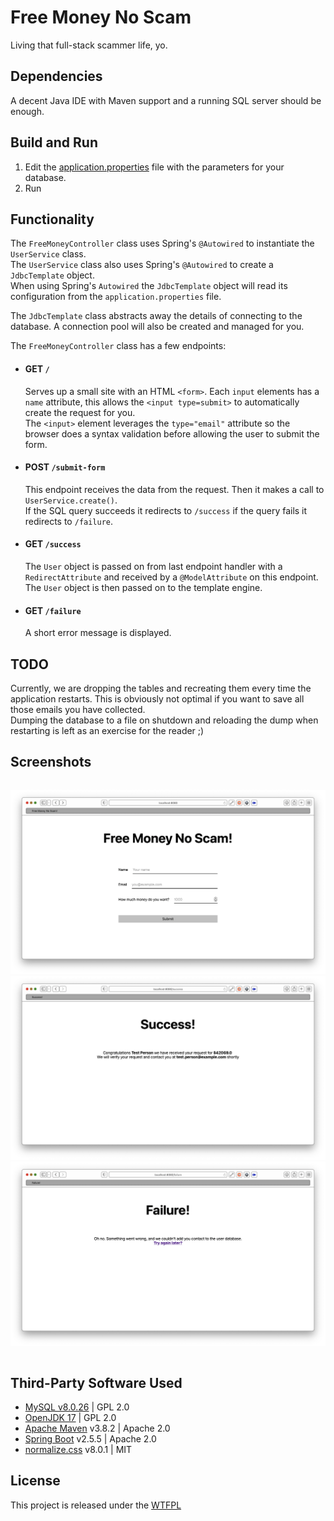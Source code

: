 # Free Money No Scam
Living that full-stack scammer life, yo.

## Dependencies
A decent Java IDE with Maven support and a running SQL server should be enough.

## Build and Run
  1. Edit the [application.properties](src/main/resources/application.properties) file with the parameters for your database.
  2. Run

## Functionality
The `FreeMoneyController` class uses Spring's `@Autowired` to instantiate the `UserService` class.  
The `UserService` class also uses Spring's `@Autowired` to create a `JdbcTemplate` object.  
When using Spring's `Autowired` the `JdbcTemplate` object will read its configuration from the `application.properties` file.  

The `JdbcTemplate` class abstracts away the details of connecting to the database.
A connection pool will also be created and managed for you.

The `FreeMoneyController` class has a few endpoints:
  - #### GET `/`
    Serves up a small site with an HTML `<form>`. Each `input` elements has a `name` attribute,
    this allows the `<input type=submit>` to automatically create the request for you.  
    The `<input>` element leverages the `type="email"` attribute so the browser does a syntax validation
    before allowing the user to submit the form.
  - #### POST `/submit-form`
    This endpoint receives the data from the request. Then it makes a call to `UserService.create()`.  
    If the SQL query succeeds it redirects to `/success` if the query fails it redirects to `/failure`.
  - #### GET `/success`
    The `User` object is passed on from last endpoint handler with a `RedirectAttribute` and
    received by a `@ModelAttribute` on this endpoint.   
    The `User` object is then passed on to the template engine.
  - #### GET `/failure`
    A short error message is displayed.

## TODO
Currently, we are dropping the tables and recreating them every time the application restarts.
This is obviously not optimal if you want to save all those emails you have collected.  
Dumping the database to a file on shutdown and reloading the dump when restarting is left as an exercise for the reader ;)

## Screenshots
<div style="display: flex; flex-direction: row; flex-wrap: nowrap;">

![Homepage Screenshot](src/main/resources/static/images/index.png)
![Success Screenshot](src/main/resources/static/images/success.png)
![Failure Screenshot](src/main/resources/static/images/failure.png)

</div>


## Third-Party Software Used
  - [MySQL v8.0.26](https://github.com/mysql/mysql-server) | GPL 2.0
  - [OpenJDK 17](https://github.com/openjdk/jdk) | GPL 2.0
  - [Apache Maven](https://github.com/apache/maven) v3.8.2 | Apache 2.0 
  - [Spring Boot](https://github.com/spring-projects/spring-boot) v2.5.5 | Apache 2.0 
  - [normalize.css](https://github.com/necolas/normalize.css) v8.0.1 | MIT

## License
This project is released under the [WTFPL](http://www.wtfpl.net)
